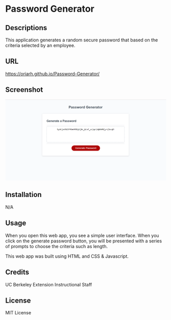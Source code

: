# Password Generator

## Descriptions 
This application generates a random secure password that based on the criteria selected by an employee.

## URL
https://oriarh.github.io/Password-Generator/

## Screenshot
!["Image Screenshot"](./screeshot.png)

## Installation
N/A

## Usage
When you open this web app, you see a simple user interface. When you click on the generate password button,
you will be presented with a series of prompts to choose the criteria such as length.

This web app was built using HTML and CSS & Javascript.

## Credits
UC Berkeley Extension Instructional Staff

## License
MIT License
